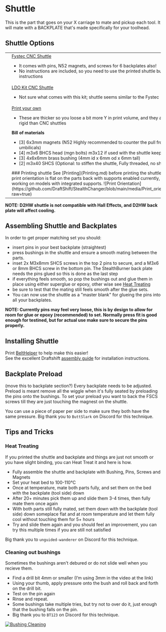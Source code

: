 # Shuttle

This is the part that goes on your X carriage to mate and pickup each tool. It will mate with a BACKPLATE that's made specifically for your toolhead. <br>

## Shuttle Options
<table>
<tr><td valign="top">
		<img src="../media/Shuttle/Fystec_CNC_Shuttle.jpg" width=200></td> 
	<td valign="top">
			<a href="https://www.fysetc.com/products/fysetc-stealthchanger-cnc-shuttle-kit-sb-combo-v2-board-tool-distribution-board-h36-board?variant=44927105040559">Fystec CNC Shuttle</a><br>
		<ul>
			<li>It comes with pins, N52 magnets, and screws for 6 backplates also!</li>
			<li>No instructions are included, so you need to use the printed shuttle build instructions</li>
		</ul></td></tr>
	
<tr><td valign="top">
		<img src="/media/Shuttle/LDO_CNC_shuttle.jpg" width=200></td>
	<td valign="top">
			<a href="https://kb-3d.com/store/voron/6008-ldo-motors-stealth-changer-cnc-shuttle-kit-6975415159350.html">LDO Kit CNC Shuttle</a><br>
		<ul>
			<li>Not sure what comes with this kit; shuttle seems similar to the Fystec</li>
		</ul></td></tr>
<tr><td valign="top">
		<img src="media/Shuttle/printed_backplate_v1.1.jpg" width=200></td><td valign="top">
			<a href="https://github.com/DraftShift/StealthChanger?tab=readme-ov-file">Print your own</a><br>
			<ul><li>These are thicker so you loose a bit more Y in print volume, and they are less rigid than CNC shuttles</li>
		</ul>
		<b>Bill of materials</b>
		<ul>
		<li>[3] 6x3mm magnets (N52 Highly recommended to counter the pull from the umbilicals)</li>
		<li>[4] m3x6 BHCS head (mgn bolts) m3x12 if used with the shuttle keeper</li>
		<li>[3] 4x6x6mm brass bushing (4mm id x 6mm od x 6mm tall)</li>
		<li>[2] m3x40 SHCS (Optional: to stiffen the shuttle, Fully threaded, no shoulder)</li>
		</ul>
		### Printing shuttle
		See [Printing](Printing.md) before printing the shuttle!
		Shuttle print orientation is flat on the parts back with supports enabled currently, we are working on models with integrated supports.
		![Print Orientation](https://github.com/DraftShift/StealthChanger/blob/main/media/Print_orientation.jpg?raw=true)
		
</td></tr>
</table>

**NOTE: D2HW shuttle is not compatible with Hall Effects, and D2HW back plate will affect cooling.**

## Assembling Shuttle and Backplates
In order to get proper matching set you should:
- insert pins in your best backplate (straightest)
- press bushings in the shuttle and ensure a smooth mating between the parts.
- inset 2x M3x8mm SHCS screws in the top 2 pins to secure, and a M3x6 or 8mm BHCS screw in the bottom pin. The StealthBurner back plate needs the pins glued so this is done as the last step
- if everything feels smooth, so pop the bushings out and glue them in place using either superglue or epoxy, other wise see [Heat Treating](#heat-treating)
- be sure to test that the mating still feels smooth after the glue sets.
- You can now use the shuttle as a "master blank" for glueing the pins into all your backplates.

**NOTE: Currently pins may feel very loose, this is by design to allow for room for glue or epoxy (recommended) to set.  Normally press fit is good enough for testined, but for actual use make sure to secure the pins properly.**
  
## Installing Shuttle
Print <a href="https://github.com/DraftShift/StealthChanger/tree/main/STLs/Extras/BeltHelper">BeltHelper</a> to help make this easier!<br>
See the excellent Draftshift <a href="https://github.com/DraftShift/StealthChanger/blob/main/Manual/Stealthchanger_Assembly_Guide.pdf">assembly guide</a> for installation instructions.

## Backplate Preload
(move this to backplate section?)
Every backplate needs to be adjusted. Preload is meant remove all the wiggle when it's fully seated by preloading the pins onto the bushings. To set your preload you want to back the FSCS screws till they are just touching the magnest on the shuttle. 

You can use a piece of paper per side to make sure they both have the same pressure.
Big thank you to `ButtSlark` on Discord for this technique.


## Tips and Tricks

### Heat Treating
If you printed the shuttle and backplate and things are just not smooth or you have slight binding, you can Heat Treat it and here is how.
- Fully assemble the shuttle and backplate with Bushing, Pins, Screws and Magnets
- Set your heat bed to 100-110°C
- Once at temperature, mate both parts fully, and set them on the bed with the backplate (tool side) down
- After 20+ minutes pick them up and slide them 3-4 times, then fully mate them once again
- With both parts still fully mated, set them down with the backplate (tool side) down someplace flat and at room temperature and let them fully cool without touching them for 5+ hours
- Try and slide them again and you should feel an improvement, you can try this multiple times if you are still not satisfied

Big thank you to `unguided-wanderer` on Discord for this technique.


### Cleaning out bushings
Sometimes the bushings aren't debured or do not slide well when you recieve them.

- Find a drill bit 4mm or smaller (I’m using 3mm in the video at the link)
- Using your thumb, apply pressure onto the bush and roll back and forth on the drill bit. 
- Test on the pin again
- Rinse and repeat.
- Some bushings take multiple tries, but try not to over do it, just enough that the bushing falls on the pin.
- Big thank you to `BT123` on Discord for this technique.
  
[![Bushing Cleaning](https://img.youtube.com/vi/AHlydBsMJro/0.jpg)](https://www.youtube.com/watch?v=AHlydBsMJro)


